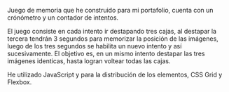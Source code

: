 Juego de memoria que he construido para mi portafolio, cuenta con un crónómetro y un contador de intentos.

El juego consiste en cada intento ir destapando tres cajas, al destapar la tercera tendrán 3 segundos para memorizar la posición de las imágenes, luego de los tres segundos se habilita un nuevo intento y así sucesivamente. El objetivo es, en un mismo intento destapar las tres imágenes identicas, hasta logran voltear todas las cajas.

He utilizado JavaScript y para la distribución de los elementos, CSS Grid y Flexbox.